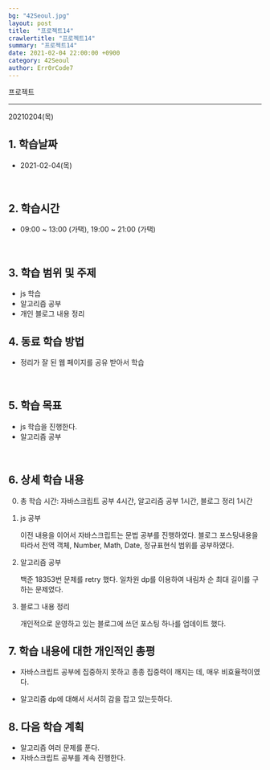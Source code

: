 ```yaml
---
bg: "42Seoul.jpg"
layout: post
title:  "프로젝트14"
crawlertitle: "프로젝트14"
summary: "프로젝트14"
date: 2021-02-04 22:00:00 +0900
category: 42Seoul
author: Err0rCode7
---
```


프로젝트

---

20210204(목)

## 1. 학습날짜

- 2021-02-04(목)
<br>

## 2. 학습시간

- 09:00 ~ 13:00 (가택), 19:00 ~ 21:00 (가택)
<br>

## 3. 학습 범위 및 주제

- js 학습
- 알고리즘 공부
- 개인 블로그 내용 정리

## 4. 동료 학습 방법

- 정리가 잘 된 웹 페이지를 공유 받아서 학습
<br>

## 5. 학습 목표

- js 학습을 진행한다.
- 알고리즘 공부

<br>

## 6. 상세 학습 내용

0. 총 학습 시간: 자바스크립트 공부 4시간, 알고리즘 공부 1시간, 블로그 정리 1시간

1. js 공부

	이전 내용을 이어서 자바스크립트는 문법 공부를 진행하였다.
	블로그 포스팅내용을 따라서 전역 객체, Number, Math, Date, 정규표현식 범위를 공부하였다.

2. 알고리즘 공부

	백준 18353번 문제를 retry 했다.
	일차원 dp를 이용하여 내림차 순 최대 길이를 구하는 문제였다.


3. 블로그 내용 정리

	개인적으로 운영하고 있는 블로그에 쓰던 포스팅 하나를 업데이트 했다.

## 7. 학습 내용에 대한 개인적인 총평

- 자바스크립트 공부에 집중하지 못하고 종종 집중력이 깨지는 데, 매우 비효율적이였다.

- 알고리즘 dp에 대해서 서서히 감을 잡고 있는듯하다.

## 8. 다음 학습 계획

- 알고리즘 여러 문제를 푼다.
- 자바스크립트 공부를 계속 진행한다.